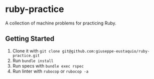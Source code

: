 # ruby-practice
A collection of machine problems for practicing Ruby.

## Getting Started
1. Clone it with `git clone git@github.com:giuseppe-eustaquio/ruby-practice.git`
2. Run `bundle install`
3. Run specs with `bundle exec rspec`
4. Run linter with `rubocop` or `rubocop -a`

